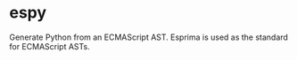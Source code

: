 # espy
Generate Python from an ECMAScript AST.
Esprima is used as the standard for ECMAScript ASTs. 
